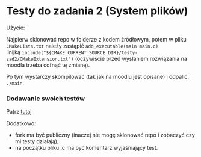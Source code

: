 # Testy do zadania 2 (System plików)

Użycie:

Najpierw sklonować repo w folderze z kodem źródłowym,
potem w pliku `CMakeLists.txt` należy zastąpić `add_executable(main main.c)` linijką `include("${CMAKE_CURRENT_SOURCE_DIR}/testy-zad2/CMakeExtension.txt")` (oczywiście przed wysłaniem rozwiązania na moodla trzeba cofnąć tę zmianę).

Po tym wystarczy skompilować (tak jak na moodlu jest opisane) i odpalić: `./main`.

### Dodawanie swoich testów

Patrz [tutaj](https://gitlab.com/mimuw-ipp-2021/testy-duze-zadanie-3)

Dodatkowo:
- fork ma być publiczny (inaczej nie mogę sklonować repo i zobaczyć czy mi testy działają),
- na początku pliku .c ma być komentarz wyjaśniający test.
